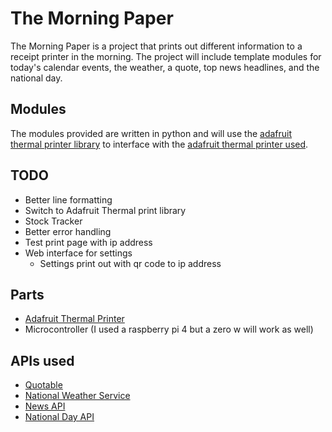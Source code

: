 # The Morning Paper
The Morning Paper is a project that prints out different information to a 
receipt printer in the morning. The project will include template modules for 
today's calendar events, the weather, a quote, top news headlines, and the 
national day.

## Modules
The modules provided are written in python and will use the [adafruit thermal 
printer library](https://github.com/adafruit/Python-Thermal-Printer) to 
interface with the 
[adafruit thermal printer used](https://www.adafruit.com/product/600).

## TODO
- Better line formatting
- Switch to Adafruit Thermal print library
- Stock Tracker
- Better error handling
- Test print page with ip address
- Web interface for settings
  - Settings print out with qr code to ip address

## Parts
- [Adafruit Thermal Printer](https://www.adafruit.com/product/600)
- Microcontroller (I used a raspberry pi 4 but a zero w will work as well)

## APIs used
- [Quotable](https://quotable.io)
- [National Weather Service](https://www.weather.gov/documentation/services-web-api)
- [News API](https://newsapi.org/)
- [National Day API](https://national-api-day.herokuapp.com)